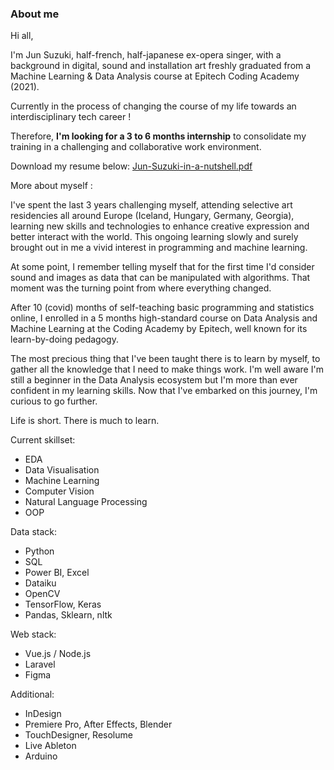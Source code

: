 ### About me

Hi all,

I'm Jun Suzuki, half-french, half-japanese ex-opera singer,
with a background in digital, sound and installation art
freshly graduated from a Machine Learning & Data Analysis course
at Epitech Coding Academy (2021).

Currently in the process of changing the course of my life towards an interdisciplinary tech career !

Therefore, **I'm looking for a 3 to 6 months internship** to consolidate my training in a challenging and collaborative work environment.

Download my resume below:
[Jun-Suzuki-in-a-nutshell.pdf](https://github.com/szkjn/resume/files/7368401/CV_ML_OCT2021_v1.2.pdf)

More about myself :

I've spent the last 3 years challenging myself, attending selective art residencies all around Europe (Iceland, Hungary, Germany, Georgia), learning new skills and technologies to enhance creative expression and better interact with the world. This ongoing learning slowly and surely brought out in me a vivid interest in programming and machine learning.

At some point, I remember telling myself that for the first time I'd consider sound and images as data that can be manipulated with algorithms. That moment was the turning point from where everything changed.

After 10 (covid) months of self-teaching basic programming and statistics online, I enrolled in a 5 months high-standard course on Data Analysis and Machine Learning at the Coding Academy by Epitech, well known for its learn-by-doing pedagogy.

The most precious thing that I've been taught there is to learn by myself, to gather all the knowledge that I need to make things work. I'm well aware I'm still a beginner in the Data Analysis ecosystem but I'm more than ever confident in my learning skills. Now that I've embarked on this journey, I'm curious to go further.

Life is short. There is much to learn.

Current skillset:
+ EDA
+ Data Visualisation
+ Machine Learning
+ Computer Vision
+ Natural Language Processing
+ OOP

Data stack:
+ Python
+ SQL
+ Power BI, Excel
+ Dataiku
+ OpenCV
+ TensorFlow, Keras
+ Pandas, Sklearn, nltk

Web stack:
+ Vue.js / Node.js
+ Laravel
+ Figma

Additional:
+ InDesign
+ Premiere Pro, After Effects, Blender
+ TouchDesigner, Resolume
+ Live Ableton
+ Arduino
